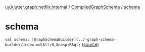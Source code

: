 [uy.klutter.graph.netflix.internal](../index.md) / [CompiledGraphSchema](index.md) / [schema](.)


# schema
`val schema: [GraphSchemaBuilder](../-graph-schema-builder/index.md)&lt;N,&nbsp;R&gt;` [(source)](https://github.com/kohesive/klutter/blob/master/netflix-graph-jdk6/src/main/kotlin/uy/klutter/graph/netflix/internal/Building.kt#L12)


